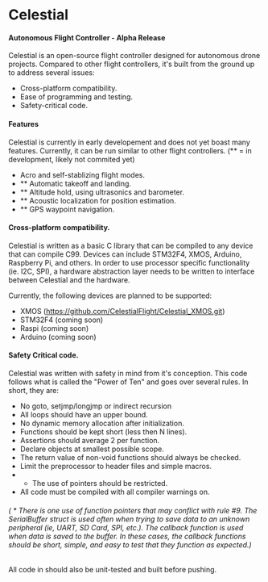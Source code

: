 # Celestial
#### Autonomous Flight Controller - Alpha Release

Celestial is an open-source flight controller designed for autonomous drone projects.
Compared to other flight controllers, it's built from the ground up to address several issues:
 - Cross-platform compatibility.  
 - Ease of programming and testing.
 - Safety-critical code.  
 
#### Features 
Celestial is currently in early developement and does not yet boast many features.  Currently, it can be run similar to other flight controllers. (** = in development, likely not commited yet)
 - Acro and self-stablizing flight modes.
 - ** Automatic takeoff and landing.
 - ** Altitude hold, using ultrasonics and barometer.
 - ** Acoustic localization for position estimation.
 - ** GPS waypoint navigation.

#### Cross-platform compatibility. 
Celestial is written as a basic C library that can be compiled to any device that can compile C99.  Devices can include STM32F4, XMOS, Arduino, Raspberry Pi, and others.  In order to use processor specific functionality (ie. I2C, SPI), a hardware abstraction layer needs to be written to interface between Celestial and the hardware.

Currently, the following devices are planned to be supported:
 - XMOS (https://github.com/CelestialFlight/Celestial_XMOS.git)
 - STM32F4 (coming soon)
 - Raspi (coming soon)
 - Arduino (coming soon)
 
#### Safety Critical code.
Celestial was written with safety in mind from it's conception.  This code follows what is called the "Power of Ten" and goes over several rules.
In short, they are:
 - No goto, setjmp/longjmp or indirect recursion
 - All loops should have an upper bound.
 - No dynamic memory allocation after initialization.
 - Functions should be kept short (less then N lines).
 - Assertions should average 2 per function.
 - Declare objects at smallest possible scope.
 - The return value of non-void functions should always be checked.
 - Limit the preprocessor to header files and simple macros.
 - * The use of pointers should be restricted.  
 - All code must be compiled with all compiler warnings on.  

###### ( * There is one use of function pointers that may conflict with rule #9.  The SerialBuffer struct is used often when trying to save data to an unknown peripheral (ie, UART, SD Card, SPI, etc.). The callback function is used when data is saved to the buffer.  In these cases, the callback functions should be short, simple, and easy to test that they function as expected.)
 
All code in should also be unit-tested and built before pushing.  

